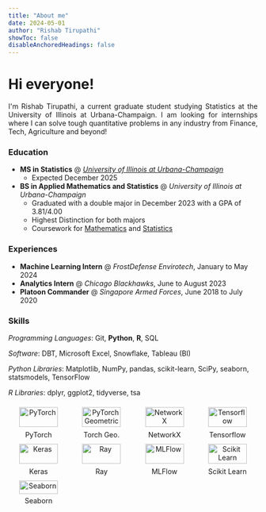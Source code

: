 ```yaml
---
title: "About me"
date: 2024-05-01
author: "Rishab Tirupathi"
showToc: false
disableAnchoredHeadings: false
---
```

# Hi everyone!

<p align="justify"> 
I'm Rishab Tirupathi, a current graduate student studying Statistics at the University of Illinois at Urbana-Champaign. I am looking for internships where I can solve tough quantitative problems in any industry from Finance, Tech, Agriculture and beyond! 
</p>

### Education
- **MS in Statistics** @ [_University of Illinois at Urbana-Champaign_](https://illinois.edu/)
  - Expected December 2025
- **BS in Applied Mathematics and Statistics** @ _University of Illinois at Urbana-Champaign_
  - Graduated with a double major in December 2023 with a GPA of 3.81/4.00
  - Highest Distinction for both majors
  - Coursework for [Mathematics](https://rishab-t0910.github.io/website/courses/math) and [Statistics](https://rishab-t0910.github.io/website/courses/stats)
 
### Experiences
- **Machine Learning Intern** @ _FrostDefense Envirotech_, January to May 2024
- **Analytics Intern** @ _Chicago Blackhawks_, June to August 2023
- **Platoon Commander** @ _Singapore Armed Forces_, June 2018 to July 2020

### Skills
_Programming Languages_: Git, **Python**, **R**, SQL

_Software_: DBT, Microsoft Excel, Snowflake, Tableau (BI)

_Python Libraries_: Matplotlib, NumPy, pandas, scikit-learn, SciPy, seaborn, statsmodels, TensorFlow

_R Libraries_: dplyr, ggplot2, tidyverse, tsa

<div>

<style>
    #skills-grid {
        display: grid;
        grid-template-columns: repeat(auto-fill, minmax(100px, 1fr));
        grid-gap: 5px;
    }

    #skills-grid > div {
        padding: .5em;
        text-align: center;
        align-items: center;
        justify-content: center;
    }

    #skills-grid > div > img {
        display: block;
        margin-left: auto;
        margin-right: auto;
        width: 85%;
    }
</style>

<div id="skills-grid">
    <div>
        <img class="logo" src="/Skills/PyTorch.png" alt="PyTorch">
        <div class="title">PyTorch</div>
    </div>
    <div>
        <img class="logo" src="/Skills/PYG.png" alt="PyTorch Geometric">
        <div class="title">Torch Geo.</div>
    </div>
    <div>
        <img class="logo" src="/Skills/NetworkX.png" alt="NetworkX">
        <div class="title">NetworkX</div>
    </div>
    <div>
        <img class="logo" src="/Skills/Tensorflow.png" alt="Tensorflow">
        <div class="title">Tensorflow</div>
    </div>
    <div>
        <img class="logo" src="/Skills/Keras.png" alt="Keras">
        <div class="title">Keras</div>
    </div>
    <div>
        <img class="logo" src="/Skills/Ray.png" alt="Ray">
        <div class="title">Ray</div>
    </div>
    <div>
        <img class="logo" src="/Skills/mlflow.png" alt="MLFlow">
        <div class="title">MLFlow</div>
    </div>
    <div>
        <img class="logo" src="/Skills/ScikitLearn.png" alt="Scikit Learn">
        <div class="title">Scikit Learn</div>
    </div>
    <div>
        <img class="logo" src="/Skills/Seaborn.png" alt="Seaborn">
        <div class="title">Seaborn</div>
    </div>
</div>

</div>

